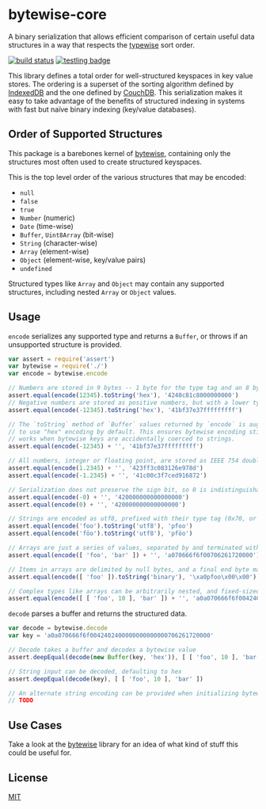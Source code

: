 bytewise-core
=============

A binary serialization that allows efficient comparison of certain useful data structures in a way that respects the [typewise](https://github.com/deanlandolt/typewise) sort order.

[![build status](https://secure.travis-ci.org/deanlandolt/bytewise-core.png)](http://travis-ci.org/deanlandolt/bytewise)
[![testling badge](https://ci.testling.com/deanlandolt/bytewise-core.png)](https://ci.testling.com/deanlandolt/bytewise)

This library defines a total order for well-structured keyspaces in key value stores. The ordering is a superset of the sorting algorithm defined by [IndexedDB](http://www.w3.org/TR/IndexedDB/#key-construct) and the one defined by [CouchDB](http://wiki.apache.org/couchdb/View_collation). This serialization makes it easy to take advantage of the benefits of structured indexing in systems with fast but naïve binary indexing (key/value databases).


## Order of Supported Structures

This package is a barebones kernel of [bytewise](https://github.com/deanlandolt/bytewise), containing only the structures most often used to create structured keyspaces.

This is the top level order of the various structures that may be encoded:

* `null`
* `false`
* `true`
* `Number` (numeric)
* `Date` (time-wise)
* `Buffer`, `Uint8Array` (bit-wise)
* `String` (character-wise)
* `Array` (element-wise)
* `Object` (element-wise,  key/value pairs)
* `undefined`

Structured types like `Array` and `Object` may contain any supported structures, including nested `Array` or `Object` values.


## Usage

`encode` serializes any supported type and returns a `Buffer`, or throws if an
unsupported structure is provided.

```js
var assert = require('assert')
var bytewise = require('./')
var encode = bytewise.encode

// Numbers are stored in 9 bytes -- 1 byte for the type tag and an 8 byte float
assert.equal(encode(12345).toString('hex'), '4240c81c8000000000')
// Negative numbers are stored as positive numbers, but with a lower type tag and their bits inverted
assert.equal(encode(-12345).toString('hex'), '41bf37e37fffffffff')

// The `toString` method of `Buffer` values returned by `encode` is augmented
// to use "hex" encoding by default. This ensures bytewise encoding still
// works when bytewise keys are accidentally coerced to strings.
assert.equal(encode(-12345) + '', '41bf37e37fffffffff')

// All numbers, integer or floating point, are stored as IEEE 754 doubles
assert.equal(encode(1.2345) + '', '423ff3c083126e978d')
assert.equal(encode(-1.2345) + '', '41c00c3f7ced916872')

// Serialization does not preserve the sign bit, so 0 is indistinguishable from -0
assert.equal(encode(-0) + '', '420000000000000000')
assert.equal(encode(0) + '', '420000000000000000')

// Strings are encoded as utf8, prefixed with their type tag (0x70, or the "p" character)
assert.equal(encode('foo').toString('utf8'), 'pfoo')
assert.equal(encode('föo').toString('utf8'), 'pföo')

// Arrays are just a series of values, separated by and terminated with a null byte
assert.equal(encode([ 'foo', 'bar' ]) + '', 'a070666f6f00706261720000')

// Items in arrays are delimited by null bytes, and a final end byte marks the end of the array
assert.equal(encode([ 'foo' ]).toString('binary'), '\xa0pfoo\x00\x00')

// Complex types like arrays can be arbitrarily nested, and fixed-sized types don't require a terminating byte
assert.equal(encode([ [ 'foo', 10 ], 'bar' ]) + '', 'a0a070666f6f0042402400000000000000706261720000')
```


`decode` parses a buffer and returns the structured data.
  
```js
var decode = bytewise.decode
var key = 'a0a070666f6f0042402400000000000000706261720000'

// Decode takes a buffer and decodes a bytewise value
assert.deepEqual(decode(new Buffer(key, 'hex')), [ [ 'foo', 10 ], 'bar' ])

// String input can be decoded, defaulting to hex
assert.deepEqual(decode(key), [ [ 'foo', 10 ], 'bar' ])

// An alternate string encoding can be provided when initializing bytewise
// TODO
```


## Use Cases

Take a look at the [bytewise](https://github.com/deanlandolt/bytewise#use-cases) library for an idea of what kind of stuff this could be useful for.


## License

[MIT](http://deanlandolt.mit-license.org/)
